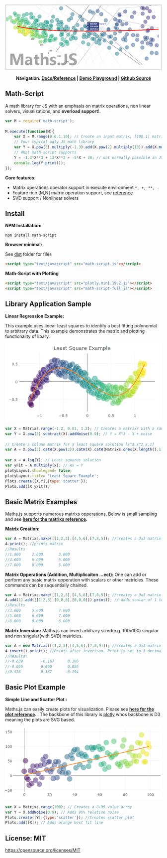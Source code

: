 <p align="center">
<img src ="https://raw.githubusercontent.com/NateZimmer/Maths.js/master/Images/BannerImage.png">
</p>
<p align="center"><strong> 
Navigation: <a href='https://natezimmer.github.io/Maths.js'>Docs/Reference</a> | <a href='https://natezimmer.github.io/Maths.js/demo/index.html'>Demo Playground</a> | <a href='https://github.com/NateZimmer/Maths.js'>Github Source</a> 
</strong>
</p>

## Math-Script
A math library for JS with an emphasis on matrix operations, non linear solvers, visualizations, and **overload support**!.
```js
var M = require('math-script');

M.execute(function(M){
    var X = M.range(0,0.1,10); // Create an input matrix, [100,1] matrix 
    // Your typical ugly JS math library 
    var Y = X.pow(3).multiply(-1.3).add(X.pow(2).multiply(13)).add(X.multiply(-5)).add(30);
    // What math-script supports
    Y = -1.3*X**3 + 13*X**2 + -5*X + 30; // not normally possible in JS
    console.log(Y.print());
});
```

**Core features:**

- Matrix operations operator support in execute environment `*, +, **, -`
- Feature rich [M,N] matrix operation support, see [reference](https://natezimmer.github.io/Maths.js) 
- SVD support / Nonlinear solvers  

## Install

**NPM Installation:**

```
npm install math-script 
```
**Browser minimal:**

See [dist](https://github.com/NateZimmer/Maths.js/tree/master/dist) folder for files

```html
<script type="text/javascript" src="math-script.js"></script>
```
**Math-Script with Plotting**
```html
<script type="text/javascript" src="plotly.min1.19.2.js"></script> 
<script type="text/javascript" src="math-script-full.js"></script>
```


## Library Application Sample 

**Linear Regression Example:**

This example uses linear least squares to identify a best fitting polynomial to arbitrary data. This example demonstrates the matrix and plotting functionality of libary. 

<p align="center">
<img src ="https://raw.githubusercontent.com/NateZimmer/Maths.js/master/Images/lsqPlot.png">
</p>


```js
var X = Matrixs.range(-1.2, 0.01, 1.2); // Creates a matrixs with a range of values 
var Y = X.pow(3).subtract(X).addNoise(0.9); // Y = X^3 - X + noise 

// Create a column matrix for a least square solution [x^3,x^2,x,1] 
var A = X.pow(3).catH(X.pow(2)).catH(X).catH(Matrixs.ones(X.length(),1)); 

var x = A.lsq(Y); // Least squares solution 
var yFit = A.multiply(x); // Ax = Y 
plotyLayout.showlegend= false;
plotyLayout.title= 'Least Square Example'; 
Plots.create([X,Y],{type:'scatter'}); 
Plots.add([X,yFit]);
```

## Basic Matrix Examples  
Maths.js supports numerous matrixs opperations. Below is small sampling and see <strong> [here for the matrixs reference](Matrixs.md). </strong> 

**Matrix Creation:** 
```js
var A = Matrixs.make([[1,2,3],[4,5,6],[7,8,5]); //creates a 3x3 matrix 
A.print(); //prints matrix 
//Results 
//1.000		2.000		3.000
//4.000		5.000		6.000
//7.000		8.000		5.000
```

**Matrix Opperations (Addition, Multiplicaiton ...ect):**
One can add or perform any basic matrix opperation with scalars or other matricies. These commands can be sequentially chained. 
```js
var A = Matrixs.make([[1,2,3],[4,5,6],[7,8,5]); //creates a 3x3 matrix 
A.add(1).add([[1,2,3],[0,0,0],[0,0,0]]).print(); // adds scalar of 1 to matrix, then adds a 3x3 matrix, then prints result.
//Results
//3.000		5.000		7.000
//5.000		6.000		7.000
//8.000		9.000		6.000
```

**Matrix Inversion:**
Maths.js can invert arbitrary sized(e.g. 100x100) singular and non singular(with SVD) matricies.
```js
var A = new Matrixs([[1,2,3],[4,5,6],[7,8,9]]); //creates a 3x3 matrix
A.invert().print(); //Prints after inverison. Print is set to 3 decimals 
//Results: 
//-0.639        -0.167		0.306
//-0.056        0.000		0.056
//0.528         0.167      -0.194
```
## Basic Plot Example  

**Simple Line and Scatter Plot :**

Maths.js can easily create plots for visualization. Please see <strong> [here for the plot reference](Plots.md). </strong>. The backbone of this 
library is [plotly](https://github.com/plotly/plotly.js) whos backbone is D3 meaning the plots are SVG based.    

<p align="center">
<img src ="https://raw.githubusercontent.com/NateZimmer/Maths.js/master/Images/scatterPlot.png">
</p>


```js
var X = Matrixs.range(100); // Creates a 0-99 value array
var Y = X.addNoise(0.9); // Adds 90% relative noise 
Plots.create([Y],{type:'scatter'}); //Creates scatter plot 
Plots.add([X]); // Adds orange best fit line 
```

## License: MIT
https://opensource.org/licenses/MIT
